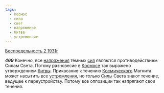 ```yaml
---
tags:
  - космос
  - сила
  - свет
  - напряжение
  - битва
  - устремление
---
```


[Беспредельность 2 1931г](/agni/1931)

___469___
Конечно, все [напряжения](/tag/#напряжение) тёмных [сил](/tag/#сила) являются противодействием Силам Света. Потому разновесие в [Космосе](/tag/#космос) так выражено утверждением [битвы](/tag/#битва). Прикасание к течению [Космического](/tag/#космос) Магнита может насытить все [устремления](/tag/#устремление), но только [Силы](/tag/#сила) Света знают течение, ведущее к переустройству. Потому все оппозиции так напрягают свои течения.   


